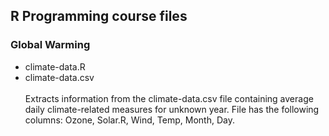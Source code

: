 ## R Programming course files

### Global Warming
* climate-data.R
* climate-data.csv <br/><br/>
Extracts information from the climate-data.csv file containing average daily climate-related measures for unknown year. File has the following columns: Ozone, Solar.R, Wind, Temp, Month, Day.
